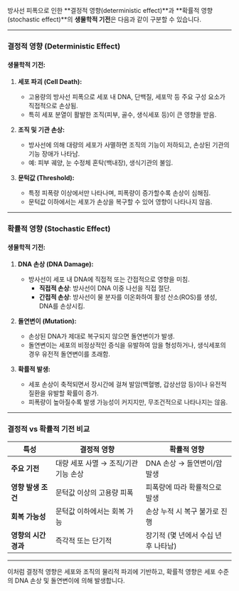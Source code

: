 
방사선 피폭으로 인한 **결정적 영향(deterministic effect)**과 **확률적 영향(stochastic effect)**의 **생물학적 기전**은 다음과 같이 구분할 수 있습니다.

---

### **결정적 영향 (Deterministic Effect)**

#### **생물학적 기전:**

1. **세포 파괴 (Cell Death):**
    
    - 고용량의 방사선 피폭으로 세포 내 DNA, 단백질, 세포막 등 주요 구성 요소가 직접적으로 손상됨.
    - 특히 세포 분열이 활발한 조직(피부, 골수, 생식세포 등)이 큰 영향을 받음.
2. **조직 및 기관 손상:**
    
    - 방사선에 의해 대량의 세포가 사멸하면 조직의 기능이 저하되고, 손상된 기관의 기능 장애가 나타남.
    - 예: 피부 궤양, 눈 수정체 혼탁(백내장), 생식기관의 불임.
3. **문턱값 (Threshold):**
    
    - 특정 피폭량 이상에서만 나타나며, 피폭량이 증가할수록 손상이 심해짐.
    - 문턱값 이하에서는 세포가 손상을 복구할 수 있어 영향이 나타나지 않음.

---

### **확률적 영향 (Stochastic Effect)**

#### **생물학적 기전:**

1. **DNA 손상 (DNA Damage):**
    
    - 방사선이 세포 내 DNA에 직접적 또는 간접적으로 영향을 미침.
        - **직접적 손상**: 방사선이 DNA 이중 나선을 직접 절단.
        - **간접적 손상**: 방사선이 물 분자를 이온화하여 활성 산소(ROS)를 생성, DNA를 손상시킴.
2. **돌연변이 (Mutation):**
    
    - 손상된 DNA가 제대로 복구되지 않으면 돌연변이가 발생.
    - 돌연변이는 세포의 비정상적인 증식을 유발하여 암을 형성하거나, 생식세포의 경우 유전적 돌연변이를 초래함.
3. **확률적 발생:**
    
    - 세포 손상이 축적되면서 장시간에 걸쳐 발암(백혈병, 갑상선암 등)이나 유전적 질환을 유발할 확률이 증가.
    - 피폭량이 높아질수록 발생 가능성이 커지지만, 무조건적으로 나타나지는 않음.

---

### **결정적 vs 확률적 기전 비교**

|특성|결정적 영향|확률적 영향|
|---|---|---|
|**주요 기전**|대량 세포 사멸 → 조직/기관 기능 손상|DNA 손상 → 돌연변이/암 발생|
|**영향 발생 조건**|문턱값 이상의 고용량 피폭|피폭량에 따라 확률적으로 발생|
|**회복 가능성**|문턱값 이하에서는 회복 가능|손상 누적 시 복구 불가로 진행|
|**영향의 시간 경과**|즉각적 또는 단기적|장기적 (몇 년에서 수십 년 후 나타남)|

---

이처럼 결정적 영향은 세포와 조직의 물리적 파괴에 기반하고, 확률적 영향은 세포 수준의 DNA 손상 및 돌연변이에 의해 발생합니다.
